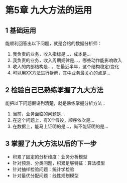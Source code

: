 # 第5章 九大方法的运用

## 1 基础运用

能顺利回答出以下问题，就是合格的数据分析师：
1. 我负责的业务，收入指标是...，成本是...
2. 我负责的业务，收入周期规律是...，哪些动作能影响收入
3. 收入的内部结构是...，在最近半年，这个结构稳定/变化
4. 可以用XX方法进行拆解，其中业务最关心的点是...

## 2 检验自己已熟练掌握了九大方法

能把以下问题假设列清楚，就是熟练掌握分析方法：
1. 当前，业务面临的问题是...
2. 在这个问题上，有X个假设，顺序依次是...
3. 在数据上，能马上证明的是...，尚不能证明的是...

## 3 掌握了九大方法以后的下一步

- 积累了固定的分析维度：业务分析模型
- 针对预测、分类问题，积累足够特征：算法模型
- 针对抽样检验问题：统计学检验
- 针对最优分配问题：线性规划模型